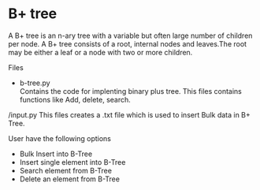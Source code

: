 # B+ tree

A B+ tree is an n-ary tree with a variable but often large number of children per node. A B+ tree consists of a root, internal nodes and leaves.The root may be either a leaf or a node with two or more children.

Files
 * b-tree.py <br>
  Contains the code for implenting binary plus tree.
  This files contains functions like Add, delete, search.
  
 /input.py
  This files creates a .txt file which is used to insert Bulk data in B+ Tree.
 

User have the following options 
* Bulk Insert into B-Tree 
* Insert single element into B-Tree
* Search element from B-Tree
* Delete an element from B-Tree

